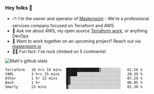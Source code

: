 

### Hey folks 👋

- ⛅️ I'm the owner and operator of [Masterpoint](https://masterpoint.io) - We're a professional services company focused on Terraform and AWS
- 💬 Ask me about AWS, my open source [Terraform work](https://github.com/masterpointio?q=terraform&type=&language=hcl), or anything DevOps
- 🔨 Want to work together on an upcoming project? Reach out via [masterpoint.io](https://masterpoint.io)
- 🧗‍♂️ Fun fact: I've rock climbed on 5 continents! 


![Matt's github stats](https://github-readme-stats.vercel.app/api?username=Gowiem&count_private=true&theme=cobalt&show_icons=true)

<!--START_SECTION:waka-->
```text
Terraform   10 hrs 19 mins  ███████████████▒░░░░░░░░░   61.56 % 
YAML        3 hrs 25 mins   █████░░░░░░░░░░░░░░░░░░░░   20.39 % 
Other       1 hr 13 mins    █▓░░░░░░░░░░░░░░░░░░░░░░░   07.29 % 
Bash        1 hr            █▓░░░░░░░░░░░░░░░░░░░░░░░   06.05 % 
Smarty      23 mins         ▓░░░░░░░░░░░░░░░░░░░░░░░░   02.30 % 
```
<!--END_SECTION:waka-->
